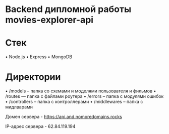 # Backend дипломной работы movies-explorer-api

# Стек

• Node.js
• Express
• MongoDB

# Директории

• /models – папка со схемами и моделями пользователя и фильмов
• /routes — папка с файлами роутера
• /errors – папка с модулями ошибок
• /controllers – папка с контроллерами
• /middlewares – папка с мидлварами

Домен сервера - https://api.and.nomoredomains.rocks

IP-адрес сервера - 62.84.119.194
